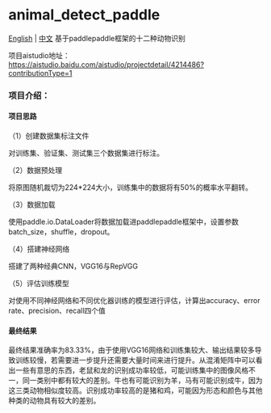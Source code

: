 # animal_detect_paddle
[English](README.md) | [中文](README_CN.md)
 基于paddlepaddle框架的十二种动物识别

项目aistudio地址：https://aistudio.baidu.com/aistudio/projectdetail/4214486?contributionType=1

### 项目介绍：

#### 项目思路

（1）创建数据集标注文件

对训练集、验证集、测试集三个数据集进行标注。

（2）数据预处理

将原图随机裁切为224*224大小，训练集中的数据将有50%的概率水平翻转。

（3）数据加载

使用paddle.io.DataLoader将数据加载进paddlepaddle框架中，设置参数batch_size，shuffle，dropout。

（4）搭建神经网络

搭建了两种经典CNN，VGG16与RepVGG

（5）评估训练模型

对使用不同神经网络和不同优化器训练的模型进行评估，计算出accuracy、error rate、precision、recall四个值

#### 最终结果

最终结果准确率为83.33%，由于使用VGG16网络和训练集较大、输出结果较多导致训练较慢，若需要进一步提升还需要大量时间来进行提升。从混淆矩阵中可以看出一些有意思的东西，老鼠和龙的识别成功率较低，可能训练集中的图像风格不一，同一类别中都有较大的差别。牛也有可能识别为羊，马有可能识别成牛，因为这三类动物相似度较高。识别成功率较高的是猪和鸡，可能因为形态和颜色与其他种类的动物具有较大的差别。
